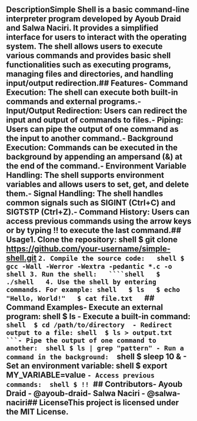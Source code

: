 ## DescriptionSimple Shell is a basic command-line interpreter program developed by Ayoub Draid and Salwa Naciri. It provides a simplified interface for users to interact with the operating system. The shell allows users to execute various commands and provides basic shell functionalities such as executing programs, managing files and directories, and handling input/output redirection.## Features- Command Execution: The shell can execute both built-in commands and external programs.- Input/Output Redirection: Users can redirect the input and output of commands to files.- Piping: Users can pipe the output of one command as the input to another command.- Background Execution: Commands can be executed in the background by appending an ampersand (&) at the end of the command.- Environment Variable Handling: The shell supports environment variables and allows users to set, get, and delete them.- Signal Handling: The shell handles common signals such as SIGINT (Ctrl+C) and SIGTSTP (Ctrl+Z).- Command History: Users can access previous commands using the arrow keys or by typing !! to execute the last command.## Usage1. Clone the repository: shell   $ git clone https://github.com/your-username/simple-shell.git   ```2. Compile the source code:   shell $ gcc -Wall -Werror -Wextra -pedantic *.c -o shell 3. Run the shell:   ````shell   $ ./shell   4. Use the shell by entering commands. For example: shell   $ ls   $ echo "Hello, World!"   $ cat file.txt   ```## Command Examples- Execute an external program:  shell $ ls - Execute a built-in command:  ````shell  $ cd /path/to/directory  - Redirect output to a file: shell  $ ls > output.txt  ```- Pipe the output of one command to another:  shell $ ls | grep "pattern" - Run a command in the background:  ````shell  $ sleep 10 &  - Set an environment variable: shell  $ export MY_VARIABLE=value  ```- Access previous commands:  shell $ !! ```## Contributors- Ayoub Draid - @ayoub-draid- Salwa Naciri - @salwa-naciri## LicenseThis project is licensed under the MIT License.
